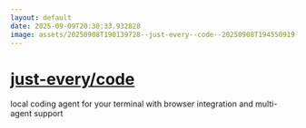 ```yaml
---
layout: default
date: 2025-09-09T20:30:33.932828
image: assets/20250908T190139728--just-every--code--20250908T194550919--cropped.png
---
```


# [just-every/code](https://github.com/just-every/code)

local coding agent for your terminal with browser integration and multi-agent support
